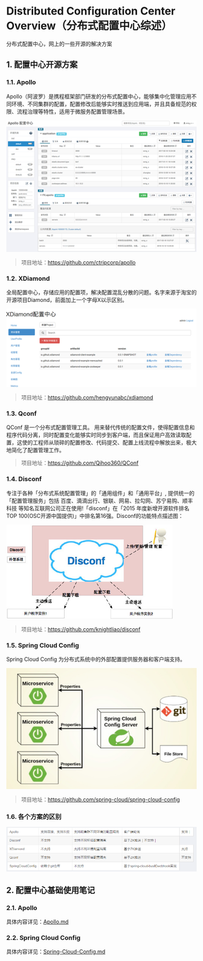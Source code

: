 # Distributed Configuration Center Overview（分布式配置中心综述）

分布式配置中心，网上的一些开源的解决方案

## 1. 配置中心开源方案

### 1.1. Apollo

Apollo（阿波罗）是携程框架部门研发的分布式配置中心，能够集中化管理应用不同环境、不同集群的配置，配置修改后能够实时推送到应用端，并且具备规范的权限、流程治理等特性，适用于微服务配置管理场景。

![](images/20201112104621447_4503.png)

> 项目地址：https://github.com/ctripcorp/apollo

### 1.2. XDiamond

全局配置中心，存储应用的配置项，解决配置混乱分散的问题。名字来源于淘宝的开源项目Diamond，前面加上一个字母X以示区别。

![](images/20201112104658171_31173.png)

> 项目地址：https://github.com/hengyunabc/xdiamond

### 1.3. Qconf

QConf 是一个分布式配置管理工具。 用来替代传统的配置文件，使得配置信息和程序代码分离，同时配置变化能够实时同步到客户端，而且保证用户高效读取配置，这使的工程师从琐碎的配置修改、代码提交、配置上线流程中解放出来，极大地简化了配置管理工作。

> 项目地址：https://github.com/Qihoo360/QConf

### 1.4. Disconf

专注于各种「分布式系统配置管理」的「通用组件」和「通用平台」, 提供统一的「配置管理服务」包括 百度、滴滴出行、银联、网易、拉勾网、苏宁易购、顺丰科技 等知名互联网公司正在使用!「disconf」在「2015 年度新增开源软件排名 TOP 100(OSC开源中国提供)」中排名第16强。Disconf的功能特点描述图：

![](images/20201112104735110_864.png)

> 项目地址：https://github.com/knightliao/disconf

### 1.5. Spring Cloud Config

Spring Cloud Config 为分布式系统中的外部配置提供服务器和客户端支持。

![](images/20201112104804415_28699.png)

> 项目地址：https://github.com/spring-cloud/spring-cloud-config

### 1.6. 各个方案的区别

![](images/20201112104840769_17016.png)

## 2. 配置中心基础使用笔记

### 2.1. Apollo

具体内容详见：[Apollo.md](/07-分布式架构&微服务架构/08-分布式配置中心/01-Apollo)

### 2.2. Spring Cloud Config

具体内容详见：[Spring-Cloud-Config.md](/07-分布式架构&微服务架构/02-SpringCloud/09-Spring-Cloud-Config)
